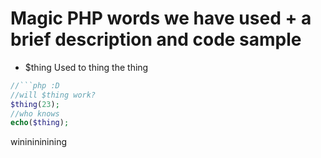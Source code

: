 # Magic PHP words we have used + a brief description and code sample

 - $thing 
Used to thing the thing
```php
//```php :D
//will $thing work?
$thing(23);
//who knows
echo($thing);
```
wininininining
